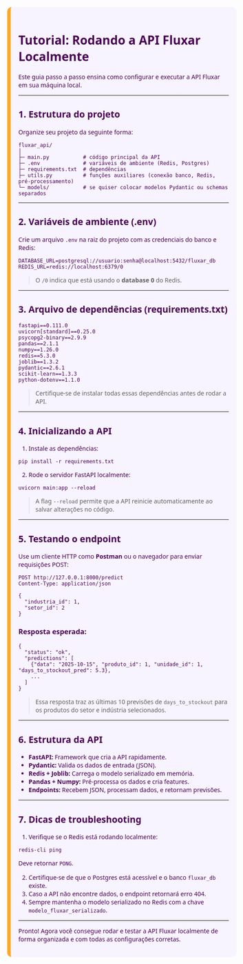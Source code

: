 <div style="background:#F7F3FF; font-family: Poppins, Segoe UI; border-left:8px solid #FFA726; padding:18px; border-radius:10px; margin-top:24px; width: 97%; color:#4B0055">

# Tutorial: Rodando a API Fluxar Localmente

Este guia passo a passo ensina como configurar e executar a API Fluxar em sua máquina local.

---

## 1. Estrutura do projeto

Organize seu projeto da seguinte forma:

```
fluxar_api/
│
├─ main.py           # código principal da API
├─ .env              # variáveis de ambiente (Redis, Postgres)
├─ requirements.txt  # dependências
├─ utils.py          # funções auxiliares (conexão banco, Redis, pré-processamento)
└─ models/           # se quiser colocar modelos Pydantic ou schemas separados
```

---

## 2. Variáveis de ambiente (.env)

Crie um arquivo `.env` na raiz do projeto com as credenciais do banco e Redis:

```
DATABASE_URL=postgresql://usuario:senha@localhost:5432/fluxar_db
REDIS_URL=redis://localhost:6379/0
```

> O `/0` indica que está usando o **database 0** do Redis.

---

## 3. Arquivo de dependências (requirements.txt)

```
fastapi==0.111.0
uvicorn[standard]==0.25.0
psycopg2-binary==2.9.9
pandas==2.1.1
numpy==1.26.0
redis==5.3.0
joblib==1.3.2
pydantic==2.6.1
scikit-learn==1.3.3
python-dotenv==1.1.0
```

> Certifique-se de instalar todas essas dependências antes de rodar a API.

---

## 4. Inicializando a API

1. Instale as dependências:

```
pip install -r requirements.txt
```

2. Rode o servidor FastAPI localmente:

```
uvicorn main:app --reload
```

> A flag `--reload` permite que a API reinicie automaticamente ao salvar alterações no código.

---

## 5. Testando o endpoint

Use um cliente HTTP como **Postman** ou o navegador para enviar requisições POST:

```
POST http://127.0.0.1:8000/predict
Content-Type: application/json

{
  "industria_id": 1,
  "setor_id": 2
}
```

### Resposta esperada:

```
{
  "status": "ok",
  "predictions": [
    {"data": "2025-10-15", "produto_id": 1, "unidade_id": 1, "days_to_stockout_pred": 5.3},
    ...
  ]
}
```

> Essa resposta traz as últimas 10 previsões de `days_to_stockout` para os produtos do setor e indústria selecionados.

---

## 6. Estrutura da API

* **FastAPI:** Framework que cria a API rapidamente.
* **Pydantic:** Valida os dados de entrada (JSON).
* **Redis + Joblib:** Carrega o modelo serializado em memória.
* **Pandas + Numpy:** Pré-processa os dados e cria features.
* **Endpoints:** Recebem JSON, processam dados, e retornam previsões.

---

## 7. Dicas de troubleshooting

1. Verifique se o Redis está rodando localmente:

```
redis-cli ping
```

Deve retornar `PONG`.

2. Certifique-se de que o Postgres está acessível e o banco `fluxar_db` existe.
3. Caso a API não encontre dados, o endpoint retornará erro 404.
4. Sempre mantenha o modelo serializado no Redis com a chave `modelo_fluxar_serializado`.

---

Pronto! Agora você consegue rodar e testar a API Fluxar localmente de forma organizada e com todas as configurações corretas.

</div>
